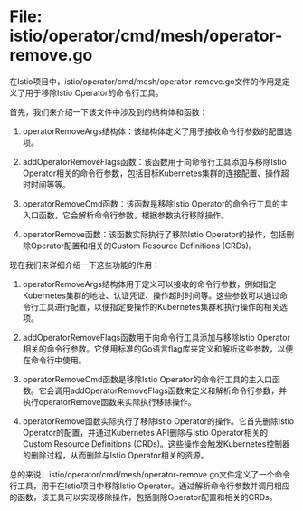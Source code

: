 # File: istio/operator/cmd/mesh/operator-remove.go

在Istio项目中，istio/operator/cmd/mesh/operator-remove.go文件的作用是定义了用于移除Istio Operator的命令行工具。

首先，我们来介绍一下该文件中涉及到的结构体和函数：

1. operatorRemoveArgs结构体：该结构体定义了用于接收命令行参数的配置选项。

2. addOperatorRemoveFlags函数：该函数用于向命令行工具添加与移除Istio Operator相关的命令行参数，包括目标Kubernetes集群的连接配置、操作超时时间等等。

3. operatorRemoveCmd函数：该函数是移除Istio Operator的命令行工具的主入口函数，它会解析命令行参数，根据参数执行移除操作。

4. operatorRemove函数：该函数实际执行了移除Istio Operator的操作，包括删除Operator配置和相关的Custom Resource Definitions (CRDs)。

现在我们来详细介绍一下这些功能的作用：

1. operatorRemoveArgs结构体用于定义可以接收的命令行参数，例如指定Kubernetes集群的地址、认证凭证、操作超时时间等。这些参数可以通过命令行工具进行配置，以便指定要操作的Kubernetes集群和执行操作的相关选项。

2. addOperatorRemoveFlags函数用于向命令行工具添加与移除Istio Operator相关的命令行参数。它使用标准的Go语言flag库来定义和解析这些参数，以便在命令行中使用。

3. operatorRemoveCmd函数是移除Istio Operator的命令行工具的主入口函数。它会调用addOperatorRemoveFlags函数来定义和解析命令行参数，并执行operatorRemove函数来实际执行移除操作。

4. operatorRemove函数实际执行了移除Istio Operator的操作。它首先删除Istio Operator的配置，并通过Kubernetes API删除与Istio Operator相关的Custom Resource Definitions (CRDs)。这些操作会触发Kubernetes控制器的删除过程，从而删除与Istio Operator相关的资源。

总的来说，istio/operator/cmd/mesh/operator-remove.go文件定义了一个命令行工具，用于在Istio项目中移除Istio Operator。通过解析命令行参数并调用相应的函数，该工具可以实现移除操作，包括删除Operator配置和相关的CRDs。

